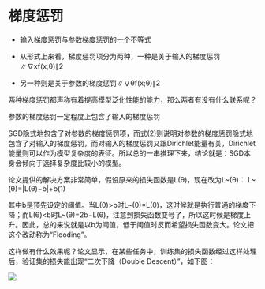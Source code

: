 # 梯度惩罚

- [输入梯度惩罚与参数梯度惩罚的一个不等式](https://kexue.fm/archives/8796)

- 从形式上来看，梯度惩罚项分为两种，一种是关于输入的梯度惩罚∥∇xf(x;θ)∥2
- 另一种则是关于参数的梯度惩罚∥∇θf(x;θ)∥2

两种梯度惩罚都声称有着提高模型泛化性能的能力，那么两者有没有什么联系呢？

参数的梯度惩罚一定程度上包含了输入的梯度惩罚

SGD隐式地包含了对参数的梯度惩罚项，而式(2)则说明对参数的梯度惩罚隐式地包含了对输入的梯度惩罚，而对输入的梯度惩罚又跟Dirichlet能量有关，Dirichlet能量则可以作为模型复杂度的表征。所以总的一串推理下来，结论就是：SGD本身会倾向于选择复杂度比较小的模型。

论文提供的解决方案非常简单，假设原来的损失函数是L(θ)，现在改为L~(θ)：
L~(θ)=|L(θ)−b|+b(1)

其中b是预先设定的阈值。当L(θ)>b时L~(θ)=L(θ)，这时候就是执行普通的梯度下降；而L(θ)<b时L~(θ)=2b−L(θ)，注意到损失函数变号了，所以这时候是梯度上升。因此，总的来说就是以b为阈值，低于阈值时反而希望损失函数变大。论文把这个改动称为“Flooding”。

这样做有什么效果呢？论文显示，在某些任务中，训练集的损失函数经过这样处理后，验证集的损失能出现“二次下降（Double Descent）”，如下图：

![](https://kexue.fm/usr/uploads/2020/07/2776542712.png)

